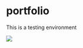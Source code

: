 # portfolio

This is a testing environment

![](https://github.com/usuario/repositorio/blob/main/download.jpeg?raw=true)

